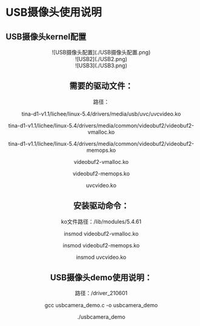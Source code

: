 # USB摄像头使用说明

## USB摄像头kernel配置

<div align=center>![USB摄像头配置](./USB摄像头配置.png)

<div align=center>![USB2](./USB2.png)

<div align=center>![USB3](./USB3.png)

## 需要的驱动文件：

路径：

tina-d1-v1.1/lichee/linux-5.4/drivers/media/usb/uvc/uvcvideo.ko

tina-d1-v1.1/lichee/linux-5.4/drivers/media/common/videobuf2/videobuf2-vmalloc.ko

tina-d1-v1.1/lichee/linux-5.4/drivers/media/common/videobuf2/videobuf2-memops.ko

videobuf2-vmalloc.ko

videobuf2-memops.ko

uvcvideo.ko

## 安装驱动命令：

ko文件路径：/lib/modules/5.4.61

insmod videobuf2-vmalloc.ko

insmod videobuf2-memops.ko

insmod uvcvideo.ko

## USB摄像头demo使用说明：

路径：/driver_210601

gcc usbcamera_demo.c -o usbcamera_demo

./usbcamera_demo





